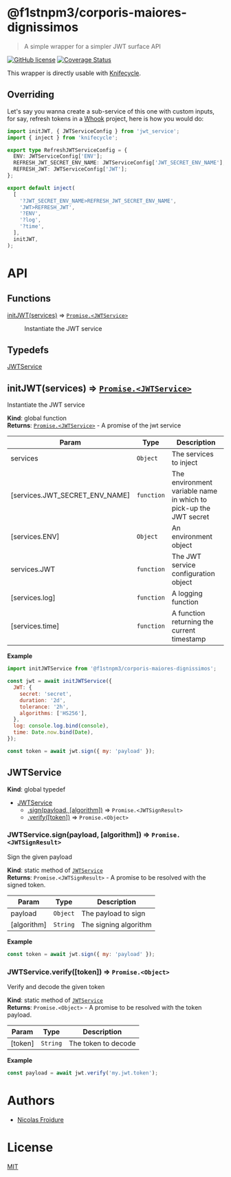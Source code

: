 [//]: # ( )
[//]: # (This file is automatically generated by a `metapak`)
[//]: # (module. Do not change it  except between the)
[//]: # (`content:start/end` flags, your changes would)
[//]: # (be overridden.)
[//]: # ( )
# @f1stnpm3/corporis-maiores-dignissimos
> A simple wrapper for a simpler JWT surface API

[![GitHub license](https://img.shields.io/badge/license-MIT-blue.svg)](https://github.com/f1stnpm3/corporis-maiores-dignissimos/blob/main/LICENSE)
[![Coverage Status](https://coveralls.io/repos/github/nfroidure/@f1stnpm3/corporis-maiores-dignissimos/badge.svg?branch=main)](https://coveralls.io/github/nfroidure/@f1stnpm3/corporis-maiores-dignissimos?branch=main)


[//]: # (::contents:start)

This wrapper is directly usable with
[Knifecycle](https://github.com/nfroidure/knifecycle).

## Overriding

Let's say you wanna create a sub-service of this one with custom inputs, for
say, refresh tokens in a [Whook](https://github.com/nfroidure/whook) project,
here is how you would do:

```ts
import initJWT, { JWTServiceConfig } from 'jwt_service';
import { inject } from 'knifecycle';

export type RefreshJWTServiceConfig = {
  ENV: JWTServiceConfig['ENV'];
  REFRESH_JWT_SECRET_ENV_NAME: JWTServiceConfig['JWT_SECRET_ENV_NAME'];
  REFRESH_JWT: JWTServiceConfig['JWT'];
};

export default inject(
  [
    '?JWT_SECRET_ENV_NAME>REFRESH_JWT_SECRET_ENV_NAME',
    'JWT>REFRESH_JWT',
    '?ENV',
    '?log',
    '?time',
  ],
  initJWT,
);
```

[//]: # (::contents:end)

# API
## Functions

<dl>
<dt><a href="#initJWT">initJWT(services)</a> ⇒ <code><a href="#JWTService">Promise.&lt;JWTService&gt;</a></code></dt>
<dd><p>Instantiate the JWT service</p>
</dd>
</dl>

## Typedefs

<dl>
<dt><a href="#JWTService">JWTService</a></dt>
<dd></dd>
</dl>

<a name="initJWT"></a>

## initJWT(services) ⇒ [<code>Promise.&lt;JWTService&gt;</code>](#JWTService)
Instantiate the JWT service

**Kind**: global function  
**Returns**: [<code>Promise.&lt;JWTService&gt;</code>](#JWTService) - A promise of the jwt service  

| Param | Type | Description |
| --- | --- | --- |
| services | <code>Object</code> | The services to inject |
| [services.JWT_SECRET_ENV_NAME] | <code>function</code> | The environment variable name in which to pick-up the  JWT secret |
| [services.ENV] | <code>Object</code> | An environment object |
| services.JWT | <code>function</code> | The JWT service configuration object |
| [services.log] | <code>function</code> | A logging function |
| [services.time] | <code>function</code> | A function returning the current timestamp |

**Example**  
```js
import initJWTService from '@f1stnpm3/corporis-maiores-dignissimos';

const jwt = await initJWTService({
  JWT: {
    secret: 'secret',
    duration: '2d',
    tolerance: '2h',
    algorithms: ['HS256'],
  },
  log: console.log.bind(console),
  time: Date.now.bind(Date),
});

const token = await jwt.sign({ my: 'payload' });
```
<a name="JWTService"></a>

## JWTService
**Kind**: global typedef  

* [JWTService](#JWTService)
    * [.sign(payload, [algorithm])](#JWTService.sign) ⇒ <code>Promise.&lt;JWTSignResult&gt;</code>
    * [.verify([token])](#JWTService.verify) ⇒ <code>Promise.&lt;Object&gt;</code>

<a name="JWTService.sign"></a>

### JWTService.sign(payload, [algorithm]) ⇒ <code>Promise.&lt;JWTSignResult&gt;</code>
Sign the given payload

**Kind**: static method of [<code>JWTService</code>](#JWTService)  
**Returns**: <code>Promise.&lt;JWTSignResult&gt;</code> - A promise to be resolved with the signed token.  

| Param | Type | Description |
| --- | --- | --- |
| payload | <code>Object</code> | The payload to sign |
| [algorithm] | <code>String</code> | The signing algorithm |

**Example**  
```js
const token = await jwt.sign({ my: 'payload' });
```
<a name="JWTService.verify"></a>

### JWTService.verify([token]) ⇒ <code>Promise.&lt;Object&gt;</code>
Verify and decode the given token

**Kind**: static method of [<code>JWTService</code>](#JWTService)  
**Returns**: <code>Promise.&lt;Object&gt;</code> - A promise to be resolved with the token payload.  

| Param | Type | Description |
| --- | --- | --- |
| [token] | <code>String</code> | The token to decode |

**Example**  
```js
const payload = await jwt.verify('my.jwt.token');
```

# Authors
- [Nicolas Froidure](https://insertafter.com/en/index.html)

# License
[MIT](https://github.com/f1stnpm3/corporis-maiores-dignissimos/blob/main/LICENSE)
